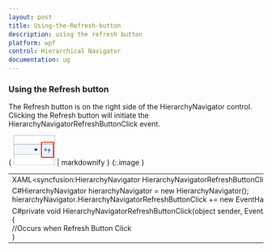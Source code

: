 ```yaml
---
layout: post
title: Using-the-Refresh-button
description: using the refresh button
platform: wpf
control: Hierarchical Navigator
documentation: ug
---
```


### Using the Refresh button

The Refresh button is on the right side of the HierarchyNavigator control. Clicking the Refresh button will initiate the HierarchyNavigatorRefreshButtonClick event.

{ ![](Using-the-Refresh-button_images/Using-the-Refresh-button_img1.png) | markdownify }
{:.image }


<table>
<tr>
<td>
XAML&lt;syncfusion:HierarchyNavigator HierarchyNavigatorRefreshButtonClick="HierarchyNavigatorRefreshButtonClick" /&gt;</td></tr>
<tr>
<td>
C#HierarchyNavigator hierarchyNavigator = new HierarchyNavigator();<br>hierarchyNavigator.HierarchyNavigatorRefreshButtonClick += new EventHandler(HierarchyNavigatorRefreshButtonClick);</td></tr>
<tr>
<td>
C#private void HierarchyNavigatorRefreshButtonClick(object sender, EventArgs e)<br>{<br>     //Occurs when Refresh Button Click<br>}</td></tr>
</table>


